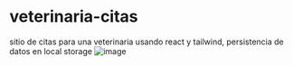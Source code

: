 # veterinaria-citas
sitio de citas para una veterinaria usando react y  tailwind, persistencia de datos en local storage 
![image](https://user-images.githubusercontent.com/56383926/227793067-315c8071-0fa5-4fe9-a830-3d7b916124aa.png)
